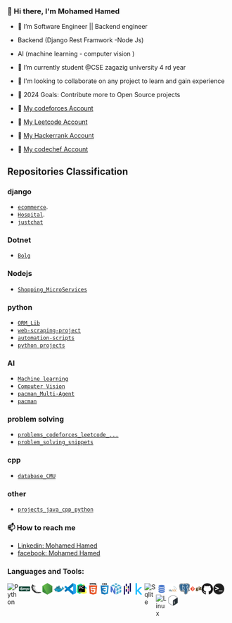 ### 👋 Hi there, I'm Mohamed Hamed 
- 👀 I’m  Software Engineer || Backend engineer 
- Backend (Django Rest Framwork -Node Js)
- AI (machine learning - computer vision )
- 🌱 I’m currently student @CSE zagazig university 4 rd year
- 💞️ I'm looking to collaborate on any project to learn and gain experience
- 🥅 2024 Goals: Contribute more to Open Source projects

- 🚀 [My codeforces Account](https://codeforces.com/profile/Mohamed_Hamed)
- 🚀 [My Leetcode Account](https://leetcode.com/Mohamed_Hamed/)
- 🚀 [My Hackerrank Account](https://www.hackerrank.com/mh1779371)
- 🚀 [My codechef Account](https://www.codechef.com/users/mohamed_hamed)


## Repositories Classification
 ### django
   - [`ecommerce`](https://github.com/MohamedHamed12/Back-End).
   - [`Hospital`](https://github.com/MohamedHamed12/Hospital-Backend).
   - [`justchat`](https://github.com/MohamedHamed12/justchat)
 ### Dotnet
   - [`Bolg`](https://github.com/MohamedHamed12/Blog_dotnet)
 ### Nodejs
   - [`Shopping_MicroServices`](https://github.com/MohamedHamed12/Shopping_MicroServices)
 ### python
  - [`ORM_Lib`](https://github.com/MohamedHamed12/MH_lib)
  - [`web-scraping-project`](https://github.com/MohamedHamed12/web_scraping)
  - [`automation-scripts`](https://github.com/MohamedHamed12/automation-python)
  - [`python projects`](https://github.com/MohamedHamed12/python_projects)

  ### AI 
  - [`Machine learning`](https://github.com/MohamedHamed12/machine_learning)
  - [`Computer Vision`](https://github.com/MohamedHamed12/Computer_vision)
  - [`pacman_Multi-Agent`](https://github.com/MohamedHamed12/pacman_Multi-Agent)
  - [`pacman`](https://github.com/MohamedHamed12/pacman)
  ### problem solving 
  - [`problems_codeforces_leetcode_...`](https://github.com/MohamedHamed12/problem_solving)
  - [`problem_solving_snippets`](https://github.com/MohamedHamed12/problem_solving_snippets)
  ### cpp
  - [`database_CMU`](https://github.com/MohamedHamed12/database_CMU)
  ### other
- [`projects_java_cpp_python`](https://github.com/MohamedHamed12/projects_java_cpp_python)
 ### 📫 How to reach me 
<!-- - [my cv ](https://drive.google.com/file/d/1uXJ1_DBNM9w8wCo5P2ccO0kSMcxJwGnR/view?usp=share_link) -->
- [Linkedin: Mohamed Hamed](https://www.linkedin.com/in/mohamed-hamed-b0392b198/)
- [facebook: Mohamed Hamed](https://www.facebook.com/profile.php?id=100038680703842)

### Languages and Tools:
[<img align="left" alt="Python" width="26px" src="https://github.com/abranhe/programming-languages-logos/blob/master/src/python/python_128x128.png" />]()
[<img align="left" alt="Django" width="26px" src="https://github.com/devicons/devicon/blob/master/icons/django/django-original.svg" />]()
[<img align="left" alt="Flask" width="26px" src="https://github.com/devicons/devicon/blob/master/icons/flask/flask-original.svg" />]()
[<img align="left" alt="Node Js" width="26px" src="https://github.com/devicons/devicon/blob/master/icons/nodejs/nodejs-original.svg" />]()
[<img align="left" alt="Docker" width="26px" src="https://github.com/devicons/devicon/blob/master/icons/docker/docker-original.svg" />]()


[<img align="left" alt="Visual Studio Code" width="26px" src="https://raw.githubusercontent.com/github/explore/80688e429a7d4ef2fca1e82350fe8e3517d3494d/topics/visual-studio-code/visual-studio-code.png" />]()
[<img align="left" alt="Pycharm" width="26px" src="https://github.com/devicons/devicon/blob/master/icons/pycharm/pycharm-original.svg" />]()

[<img align="left" alt="HTML5" width="26px" src="https://raw.githubusercontent.com/github/explore/80688e429a7d4ef2fca1e82350fe8e3517d3494d/topics/html/html.png" />]()
[<img align="left" alt="CSS3" width="26px" src="https://raw.githubusercontent.com/github/explore/80688e429a7d4ef2fca1e82350fe8e3517d3494d/topics/css/css.png" />]()

[<img align="left" alt="Numpy" width="26px" src="https://github.com/devicons/devicon/blob/master/icons/numpy/numpy-original.svg" />]()
[<img align="left" alt="Panda" width="26px" src="https://github.com/devicons/devicon/blob/master/icons/pandas/pandas-original.svg" />]()
[<img align="left" alt="Kaggle" width="26px" src="https://github.com/devicons/devicon/blob/master/icons/kaggle/kaggle-original.svg" />]()


[<img align="left" alt="Sqlite" width="26px" src="https://github.com/devicons/devicon/tree/master/icons/sqlite" />]()
[<img align="left" alt="SQL" width="26px" src="https://raw.githubusercontent.com/github/explore/80688e429a7d4ef2fca1e82350fe8e3517d3494d/topics/sql/sql.png" />]()
[<img align="left" alt="MySQL" width="26px" src="https://raw.githubusercontent.com/github/explore/80688e429a7d4ef2fca1e82350fe8e3517d3494d/topics/mysql/mysql.png" />]()
[<img align="left" alt="Postgresql" width="26px" src="https://github.com/devicons/devicon/blob/master/icons/postgresql/postgresql-original.svg" />]()
[<img align="left" alt="Git" width="26px" src="https://raw.githubusercontent.com/github/explore/80688e429a7d4ef2fca1e82350fe8e3517d3494d/topics/git/git.png" />]()
[<img align="left" alt="GitHub" width="26px" src="https://raw.githubusercontent.com/github/explore/78df643247d429f6cc873026c0622819ad797942/topics/github/github.png" />]()
[<img align="left" alt="Terminal" width="26px" src="https://raw.githubusercontent.com/github/explore/80688e429a7d4ef2fca1e82350fe8e3517d3494d/topics/terminal/terminal.png" />]()
[<img align="left" alt="Linux" width="26px" src="https://raw.githubusercontent.com/simple-icons/simple-icons/c4d9d3fee42301facaf14e44adb3183a5fb7d068/icons/linux.svg" />]()
[<img align="left" alt="Bash" width="26px" src="https://github.com/devicons/devicon/blob/master/icons/bash/bash-original.svg" />]()


<br />


